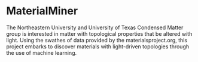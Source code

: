 # MaterialMiner

The Northeastern University and University of Texas Condensed Matter group is interested in matter with topological properties that be altered with light. Using the swathes of data provided by the materialsproject.org, this project embarks to discover materials with light-driven topologies through the use of machine learning.
